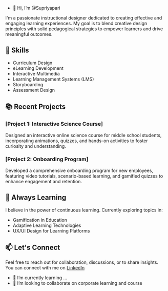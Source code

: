 - 👋 Hi, I’m @Supriyapari

I'm a passionate instructional designer dedicated to creating effective and engaging learning experiences. My goal is to blend creative design principles with solid pedagogical strategies to empower learners and drive meaningful outcomes.

## 🔧 Skills

- Curriculum Design
- eLearning Development
- Interactive Multimedia
- Learning Management Systems (LMS)
- Storyboarding
- Assessment Design

## 📚 Recent Projects

### [Project 1: Interactive Science Course]

Designed an interactive online science course for middle school students, incorporating animations, quizzes, and hands-on activities to foster curiosity and understanding.

### [Project 2: Onboarding Program]

Developed a comprehensive onboarding program for new employees, featuring video tutorials, scenario-based learning, and gamified quizzes to enhance engagement and retention.

## 🌱 Always Learning

I believe in the power of continuous learning. Currently exploring topics in:

- Gamification in Education
- Adaptive Learning Technologies
- UX/UI Design for Learning Platforms

## 📫 Let's Connect

Feel free to reach out for collaboration, discussions, or to share insights. You can connect with me on [LinkedIn](https://www.linkedin.com/in/supriyapari96/)
- 🌱 I’m currently learning ...
- 💞️ I’m looking to collaborate on corporate learning and course

<!---
Supriyapari/Supriyapari is a ✨ special ✨ repository because its `README.md` (this file) appears on your GitHub profile.
You can click the Preview link to take a look at your changes.
--->
